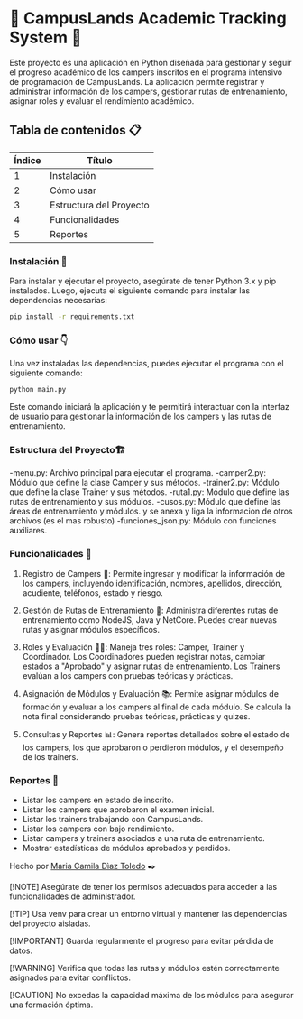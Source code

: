# 🚀 CampusLands Academic Tracking System 🚀

Este proyecto es una aplicación en Python diseñada para gestionar y seguir el progreso académico de los campers inscritos en el programa intensivo de programación de CampusLands. La aplicación permite registrar y administrar información de los campers, gestionar rutas de entrenamiento, asignar roles y evaluar el rendimiento académico.

## Tabla de contenidos 📋
| Índice | Título                                |
|--------|---------------------------------------|
| 1      | Instalación                           |
| 2      | Cómo usar                             |
| 3      | Estructura del Proyecto                |
| 4      | Funcionalidades                        |
| 5      | Reportes                               |

### Instalación 🔧
Para instalar y ejecutar el proyecto, asegúrate de tener Python 3.x y pip instalados. Luego, ejecuta el siguiente comando para instalar las dependencias necesarias:

```bash
pip install -r requirements.txt
```

### Cómo usar :point_down:
Una vez instaladas las dependencias, puedes ejecutar el programa con el siguiente comando:
```bash
python main.py
```
Este comando iniciará la aplicación y te permitirá interactuar con la interfaz de usuario para gestionar la información de los campers y las rutas de entrenamiento.

### Estructura del Proyecto🏗️

-menu.py: Archivo principal para ejecutar el programa.
-camper2.py: Módulo que define la clase Camper y sus métodos.
-trainer2.py: Módulo que define la clase Trainer y sus métodos.
-ruta1.py: Módulo que define las rutas de entrenamiento y sus módulos.
-cusos.py: Módulo que define las áreas de entrenamiento y módulos. y se anexa y liga la informacion de otros archivos (es el mas robusto)
-funciones_json.py: Módulo con funciones auxiliares.

### Funcionalidades :dart:
1. Registro de Campers 📝: Permite ingresar y modificar la información de los campers, incluyendo identificación, nombres, apellidos, dirección, acudiente, teléfonos, estado y riesgo.

2. Gestión de Rutas de Entrenamiento 🏫: Administra diferentes rutas de entrenamiento como NodeJS, Java y NetCore. Puedes crear nuevas rutas y asignar módulos específicos.

3. Roles y Evaluación 👩‍🏫: Maneja tres roles: Camper, Trainer y Coordinador. Los Coordinadores pueden registrar notas, cambiar estados a "Aprobado" y asignar rutas de entrenamiento. Los Trainers evalúan a los campers con pruebas teóricas y prácticas.

4. Asignación de Módulos y Evaluación 📚: Permite asignar módulos de formación y evaluar a los campers al final de cada módulo. Se calcula la nota final considerando pruebas teóricas, prácticas y quizes.

5. Consultas y Reportes 📊: Genera reportes detallados sobre el estado de los campers, los que aprobaron o perdieron módulos, y el desempeño de los trainers.

### Reportes :memo:
- Listar los campers en estado de inscrito.
- Listar los campers que aprobaron el examen inicial.
- Listar los trainers trabajando con CampusLands.
- Listar los campers con bajo rendimiento.
- Listar campers y trainers asociados a una ruta de entrenamiento.
- Mostrar estadísticas de módulos aprobados y perdidos.

Hecho por [Maria Camila Dìaz Toledo](https://github.com/CamilaDiazToledo) ✒️

[!NOTE]
Asegúrate de tener los permisos adecuados para acceder a las funcionalidades de administrador.

[!TIP]
Usa venv para crear un entorno virtual y mantener las dependencias del proyecto aisladas.

[!IMPORTANT]
Guarda regularmente el progreso para evitar pérdida de datos.

[!WARNING]
Verifica que todas las rutas y módulos estén correctamente asignados para evitar conflictos.

[!CAUTION]
No excedas la capacidad máxima de los módulos para asegurar una formación óptima.

